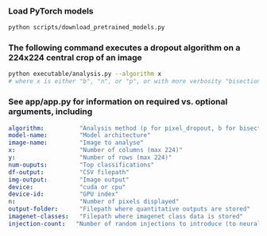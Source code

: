 
### Load PyTorch models

```bash
python scripts/download_pretrained_models.py
``` 

### The following command executes a dropout algorithm on a 224x224 central crop of an image

```bash
python executable/analysis.py --algorithm x
# where x is either "b", "n", or "p", or with more verbosity "bisection_dropout", "neural_dropout", or "pixel_dropout"
```

### See app/app.py for information on required vs. optional arguments, including

```yaml
algorithm:          "Analysis method (p for pixel_dropout, b for bisection_dropout, n for neural_dropout)."
model-name:         "Model architecture"
image-name:         "Image to analyse"
x:                  "Number of columns (max 224)"
y:                  "Number of rows (max 224)"
num-ouputs:         "Top classifications"
df-output:          "CSV filepath"
img-output:         "Image output"
device:             "cuda or cpu"
device-id:          "GPU index"
n:                  "Number of pixels displayed"
output-folder:      "Filepath where quantitative outputs are stored"
imagenet-classes:   "Filepath where imagenet class data is stored"
injection-count:   "Number of random injections to introduce (to neural dropout)"
```

